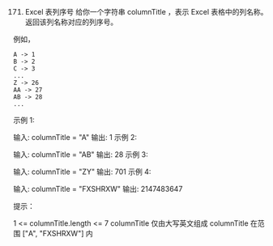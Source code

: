 171. Excel 表列序号
给你一个字符串 columnTitle ，表示 Excel 表格中的列名称。返回该列名称对应的列序号。

例如，

    A -> 1
    B -> 2
    C -> 3
    ...
    Z -> 26
    AA -> 27
    AB -> 28 
    ...
 
示例 1:

输入: columnTitle = "A"
输出: 1
示例 2:

输入: columnTitle = "AB"
输出: 28
示例 3:

输入: columnTitle = "ZY"
输出: 701
示例 4:

输入: columnTitle = "FXSHRXW"
输出: 2147483647
 

提示：

1 <= columnTitle.length <= 7
columnTitle 仅由大写英文组成
columnTitle 在范围 ["A", "FXSHRXW"] 内